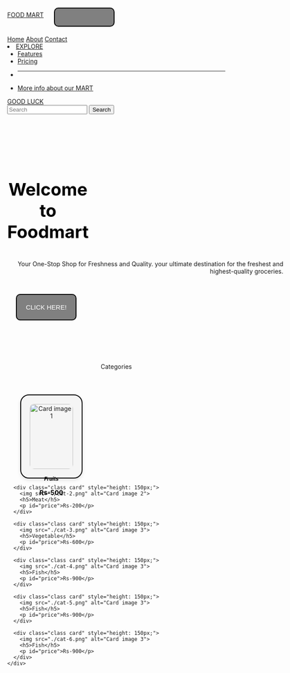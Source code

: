 <html lang="en">
<head>
    <meta charset="UTF-8">
    <meta name="viewport" content="width=device-width, initial-scale=1.0">
    <link href="https://cdn.jsdelivr.net/npm/bootstrap@5.0.2/dist/css/bootstrap.min.css" rel="stylesheet" integrity="sha384-EVSTQN3/azprG1Anm3QDgpJLIm9Nao0Yz1ztcQTwFspd3yD65VohhpuuCOmLASjC" crossorigin="anonymous">
    <script src="https://cdn.jsdelivr.net/npm/bootstrap@5.0.2/dist/js/bootstrap.bundle.min.js" integrity="sha384-MrcW6ZMFYlzcLA8Nl+NtUVF0sA7MsXsP1UyJoMp4YLEuNSfAP+JcXn/tWtIaxVXM" crossorigin="anonymous"></script>
    <title>Food Mart</title>
</head>
<body>
  <nav class="navbar navbar-expand-lg navbar-dark bg-dark">
    <div class="container-fluid">
      <a class="navbar-brand" href="#">FOOD MART</a>
      <button class="navbar-toggler" type="button" data-bs-toggle="collapse" data-bs-target="#navbarNavAltMarkup" aria-controls="navbarNavAltMarkup" aria-expanded="false" aria-label="Toggle navigation">
        <span class="navbar-toggler-icon"></span>
      </button>
      <div class="collapse navbar-collapse" id="navbarNavAltMarkup">
        <div class="navbar-nav">
          <a class="nav-link active" aria-current="page" href="#">Home</a>
          <a class="nav-link" href="#">About</a>
          <a class="nav-link" href="#">Contact</a>
          <li class="nav-item dropdown">
            <a class="nav-link dropdown-toggle" href="#" id="navbarDropdown" role="button" data-bs-toggle="dropdown" aria-expanded="false">
              EXPLORE
            </a>  
            <ul class="dropdown-menu" aria-labelledby="navbarDropdown">
              <li><a class="dropdown-item" href="#">Features</a></li>
              <li><a class="dropdown-item" href="#">Pricing</a></li>
              <li><hr class="dropdown-divider"></li>
              <li><a class="dropdown-item" href="#">More info about our  MART</a></li>
            </ul>
          </li>
          <a class="nav-link disabled" href="#" tabindex="-1" aria-disabled="true">GOOD LUCK</a>
        </div>
      </div>
    </div>
    <form class="d-flex">
      <input class="form-control me-2" type="search" placeholder="Search" aria-label="Search">
      <button class="btn btn-outline-success" type="submit">Search</button>
    </form>
  </nav>
  <div class="banner">
    <div class="Content">
      <h1>Welcome to Foodmart </h1>
      <p> Your One-Stop Shop for Freshness and Quality. your ultimate destination for the freshest and highest-quality groceries. </p>
      <button>CLICK HERE!</button>
    </div>
  </div>
<main> 
  <header>
    Categories
</header>
    <div class="class card-container" >
      <div class="class card" style="height: 150px;">
        <img src="./cat-1.png" alt="Card image 1" >
        <h5>Fruits</h5>
        <p id="price">Rs-500</p>
      </div>

      <div class="class card" style="height: 150px;">
        <img src="./cat-2.png" alt="Card image 2">
        <h5>Meat</h5>
        <p id="price">Rs-200</p>
      </div>

      <div class="class card" style="height: 150px;">
        <img src="./cat-3.png" alt="Card image 3">
        <h5>Vegetable</h5>
        <p id="price">Rs-600</p>
      </div>

      <div class="class card" style="height: 150px;">
        <img src="./cat-4.png" alt="Card image 3">
        <h5>Fish</h5>
        <p id="price">Rs-900</p>
      </div>

      <div class="class card" style="height: 150px;">
        <img src="./cat-5.png" alt="Card image 3">
        <h5>Fish</h5>
        <p id="price">Rs-900</p>
      </div>

      <div class="class card" style="height: 150px;">
        <img src="./cat-6.png" alt="Card image 3">
        <h5>Fish</h5>
        <p id="price">Rs-900</p>
      </div>
    </div>
</main>

</body>
</html>
<style>
  .banner{
    width: 100%;
    height: 100vh;
    background-image:url(./home-bg.jpg);
    background-repeat: no-repeat;
    background-size: cover;
    height: 560px; ;
}
.Content{
    display:grid;
    width: 85%;
    margin: auto;
    padding: 35px 0;
    text-align: end;
    justify-content: space-around;
    float: left;
}
.Content h1{
    font-size: 40px;
    color: black;
    font-weight: 700;
    margin-right: 450px;
    text-align: center;
    margin-top: 100px;
}

.Content p{
    font-size: 18px;
    color: black;
    font-weight: 400;
    margin-bottom: 20px;
    margin-right: 500px;
}
div button{
    background-color: gray;
    color: white;
    margin: 20px;
    margin-top: 30px;
    padding: 20px;
    width: 140px;
    font-size: 15px;
    border-radius: 10px;
    border: 2px solid black;
}
div button:hover{
    background-color: ghostwhite;
    color: cadetblue;
    transition: all 0.5s;
}
/* --------------CARDS----------------- */

header{
    color: black;
    padding: 10px 0;
    font-size: 20px;
    font-weight: bold;

}

.card-container{
    background-color: blanchedalmond;
    display: flex;
    gap: 20px;
}
.card {
    background-color: whitesmoke;
    border-radius: 00px;
    box-shadow: 0 4px 8px rgba(0, 0, 0, 0.1);
    padding: 20px;
    width: 100px;
    text-align: center;
    transition: transform 0.2s ease-in-out;
    border: 2px solid black;
    margin-right: 30px;
    margin-left: 30px;
    height: 100px;
    border-radius: 20px;

}
.card img {
    max-width: 100%;
    border-radius: 10px;
    height: 100%;

}
.card h5 {
    margin: 15px 0;
    font-size: 12px;
    color: black;
}
.card p {
    color: black;
}
#price {
    font-size: 15px;
    margin-top: 0px;
    font-weight: bold;
    color: black;
}
.card:hover {
    background-color: gainsboro;
}
</style>
